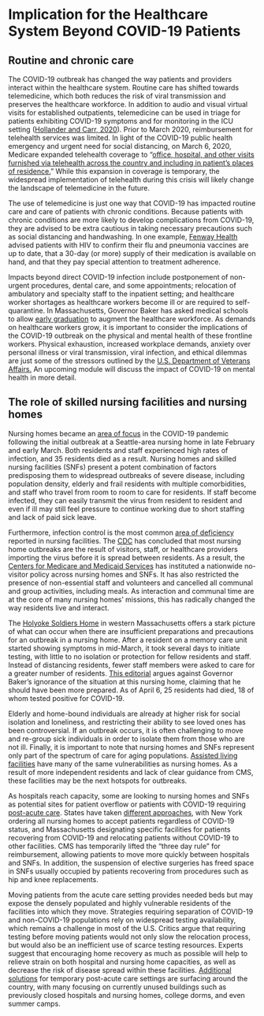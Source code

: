 # Implication for the Healthcare System Beyond COVID-19 Patients

## **Routine and chronic care**

The COVID-19 outbreak has changed the way patients and providers interact within the healthcare system. Routine care has shifted towards telemedicine, which both reduces the risk of viral transmission and preserves the healthcare workforce. In addition to audio and visual virtual visits for established outpatients, telemedicine can be used in triage for patients exhibiting COVID-19 symptoms and for monitoring in the ICU setting \([Hollander and Carr, 2020](https://www.nejm.org/doi/full/10.1056/NEJMp2003539)\). Prior to March 2020, reimbursement for telehealth services was limited. In light of the COVID-19 public health emergency and urgent need for social distancing, on March 6, 2020, Medicare expanded telehealth coverage to “[office, hospital, and other visits furnished via telehealth across the country and including in patient’s places of residence.](https://www.cms.gov/newsroom/fact-sheets/medicare-telemedicine-health-care-provider-fact-sheet)” While this expansion in coverage is temporary, the widespread implementation of telehealth during this crisis will likely change the landscape of telemedicine in the future.

The use of telemedicine is just one way that COVID-19 has impacted routine care and care of patients with chronic conditions. Because patients with chronic conditions are more likely to develop complications from COVID-19, they are advised to be extra cautious in taking necessary precautions such as social distancing and handwashing. In one example, [Fenway Health](https://fenwayhealth.org/fenway-health-policy-brief-outlines-impact-of-covid-19-on-people-living-with-hiv-and-lgbtqia-people/) advised patients with HIV to confirm their flu and pneumonia vaccines are up to date, that a 30-day \(or more\) supply of their medication is available on hand, and that they pay special attention to treatment adherence. 

Impacts beyond direct COVID-19 infection include postponement of non-urgent procedures, dental care, and some appointments; relocation of ambulatory and specialty staff to the inpatient setting; and healthcare worker shortages as healthcare workers become ill or are required to self-quarantine. In Massachusetts, Governor Baker has asked medical schools to allow [early graduation](https://www.bostonherald.com/2020/03/26/massachusetts-medical-schools-to-graduate-students-early-to-fight-coronavirus-pandemic/) to augment the healthcare workforce. As demands on healthcare workers grow, it is important to consider the implications of the COVID-19 outbreak on the physical and mental health of these frontline workers. Physical exhaustion, increased workplace demands, anxiety over personal illness or viral transmission, viral infection, and ethical dilemmas are just some of the stressors outlined by the [U.S. Department of Veterans Affairs.](https://www.ptsd.va.gov/covid/COVID_healthcare_workers.asp) An upcoming module will discuss the impact of COVID-19 on mental health in more detail.

## **The role of skilled nursing facilities and nursing homes**

Nursing homes became an [area of focus](https://jamanetwork.com/channels/health-forum/fullarticle/2763666) in the COVID-19 pandemic following the initial outbreak at a Seattle-area nursing home in late February and early March. Both residents and staff experienced high rates of infection, and 35 residents died as a result. Nursing homes and skilled nursing facilities \(SNFs\) present a potent combination of factors predisposing them to widespread outbreaks of severe disease, including population density, elderly and frail residents with multiple comorbidities, and staff who travel from room to room to care for residents. If staff become infected, they can easily transmit the virus from resident to resident and even if ill may still feel pressure to continue working due to short staffing and lack of paid sick leave. 

Furthermore, infection control is the most common [area of deficiency](https://www.kff.org/medicaid/issue-brief/data-note-how-might-coronavirus-affect-residents-in-nursing-facilities/) reported in nursing facilities. The [CDC](https://www.cdc.gov/coronavirus/2019-ncov/healthcare-facilities/prevent-spread-in-long-term-care-facilities.html) has concluded that most nursing home outbreaks are the result of visitors, staff, or healthcare providers importing the virus before it is spread between residents. As a result, the [Centers for Medicare and Medicaid Services](https://www.cms.gov/newsroom/press-releases/cms-announces-new-measures-protect-nursing-home-residents-covid-19) has instituted a nationwide no-visitor policy across nursing homes and SNFs. It has also restricted the presence of non-essential staff and volunteers and cancelled all communal and group activities, including meals. As interaction and communal time are at the core of many nursing homes’ missions, this has radically changed the way residents live and interact. 

The [Holyoke Soldiers Home](https://www.wbur.org/commonhealth/2020/04/02/veterans-holyoke-soldiers-home-staff-union-accounts) in western Massachusetts offers a stark picture of what can occur when there are insufficient preparations and precautions for an outbreak in a nursing home. After a resident on a memory care unit started showing symptoms in mid-March, it took several days to initiate testing, with little to no isolation or protection for fellow residents and staff. Instead of distancing residents, fewer staff members were asked to care for a greater number of residents. [This editorial](https://www.bostonglobe.com/2020/04/06/opinion/bakers-perception-vs-reality-holyoke-soldiers-home/) argues against Governor Baker’s ignorance of the situation at this nursing home, claiming that he should have been more prepared. As of April 6, 25 residents had died, 18 of whom tested positive for COVID-19.

Elderly and home-bound individuals are already at higher risk for social isolation and loneliness, and restricting their ability to see loved ones has been controversial. If an outbreak occurs, it is often challenging to move and re-group sick individuals in order to isolate them from those who are not ill. Finally, it is important to note that nursing homes and SNFs represent only part of the spectrum of care for aging populations. [Assisted living facilities](https://www.statnews.com/2020/03/25/assisted-living-covid-19-kirkland-nursing-home/) have many of the same vulnerabilities as nursing homes. As a result of more independent residents and lack of clear guidance from CMS, these facilities may be the next hotspots for outbreaks.

As hospitals reach capacity, some are looking to nursing homes and SNFs as potential sites for patient overflow or patients with COVID-19 requiring [post-acute care](https://jamanetwork.com/journals/jama/fullarticle/2763818). States have taken [different approaches](https://www.forbes.com/sites/howardgleckman/2020/03/31/states-are-beginning-to-move-covid-19-patients-from-hospitals-to-nursing-facilities/#158c53994401), with New York ordering all nursing homes to accept patients regardless of COVID-19 status, and Massachusetts designating specific facilities for patients recovering from COVID-19 and relocating patients without COVID-19 to other facilities. CMS has temporarily lifted the “three day rule” for reimbursement, allowing patients to move more quickly between hospitals and SNFs. In addition, the suspension of elective surgeries has freed space in SNFs usually occupied by patients recovering from procedures such as hip and knee replacements. 

Moving patients from the acute care setting provides needed beds but may expose the densely populated and highly vulnerable residents of the facilities into which they move. Strategies requiring separation of COVID-19 and non-COVID-19 populations rely on widespread testing availability, which remains a challenge in most of the U.S. Critics argue that requiring testing before moving patients would not only slow the relocation process, but would also be an inefficient use of scarce testing resources. Experts suggest that encouraging home recovery as much as possible will help to relieve strain on both hospital and nursing home capacities, as well as decrease the risk of disease spread within these facilities. [Additional solutions](https://khn.org/news/coronavirus-patients-caught-in-conflict-between-hospital-and-nursing-homes/) for temporary post-acute care settings are surfacing around the country, with many focusing on currently unused buildings such as previously closed hospitals and nursing homes, college dorms, and even summer camps.

